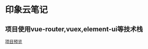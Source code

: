 # 印象云笔记
## 项目使用vue-router,vuex,element-ui等技术栈
[项目预览](https://leitianshun.github.io/hello-yinxiangyun/#/login)
